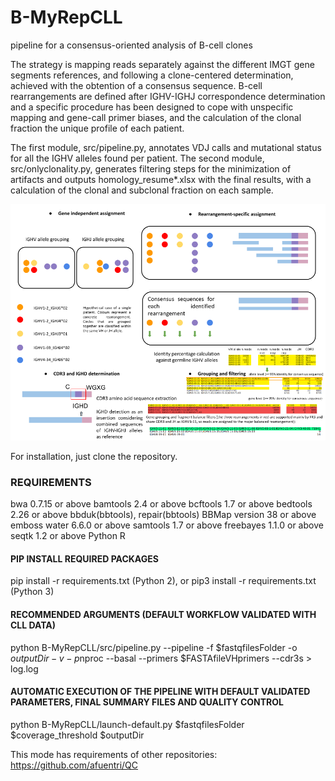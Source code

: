 # B-MyRepCLL
pipeline for a consensus-oriented analysis of B-cell clones

The strategy is mapping reads separately against the different IMGT gene segments references, and following a clone-centered determination, achieved with the obtention of a consensus sequence. B-cell rearrangements are defined after IGHV-IGHJ correspondence determination and a specific procedure has been designed to cope with unspecific mapping and gene-call primer biases, and the calculation of the clonal fraction  the unique profile of each patient. 

The first module, src/pipeline.py, annotates VDJ calls and mutational status for all the IGHV alleles found per patient. The second module, src/onlyclonality.py, generates filtering steps for the minimization of artifacts and outputs homology_resume*.xlsx with the final results, with a calculation of the clonal and subclonal fraction on each sample.

![alt text](pipeline.png)

For installation, just clone the repository.

### REQUIREMENTS
bwa 0.7.15 or above
bamtools 2.4 or above
bcftools 1.7 or above
bedtools 2.26 or above
bbduk(bbtools), repair(bbtools) BBMap version 38 or above
emboss water 6.6.0 or above
samtools 1.7 or above
freebayes 1.1.0 or above
seqtk 1.2 or above
Python
R

#### PIP INSTALL REQUIRED PACKAGES
pip install -r requirements.txt (Python 2), or pip3 install -r requirements.txt (Python 3)

#### RECOMMENDED ARGUMENTS (DEFAULT WORKFLOW VALIDATED WITH CLL DATA)
python B-MyRepCLL/src/pipeline.py --pipeline -f $fastqfilesFolder -o $outputDir -v -p$nproc --basal --primers $FASTAfileVHprimers --cdr3s > log.log

#### AUTOMATIC EXECUTION OF THE PIPELINE WITH DEFAULT VALIDATED PARAMETERS, FINAL SUMMARY FILES AND QUALITY CONTROL
python B-MyRepCLL/launch-default.py $fastqfilesFolder $coverage_threshold $outputDir

This mode has requirements of other repositories:
https://github.com/afuentri/QC
